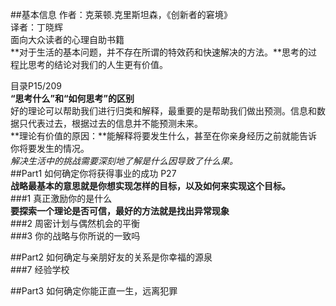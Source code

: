 ##基本信息
作者：克莱顿.克里斯坦森，《创新者的窘境》  
译者：丁晓辉    
面向大众读者的心理自助书籍  
**对于生活的基本问题，并不存在所谓的特效药和快速解决的方法。**思考的过程比思考的结论对我们的人生更有价值。  


目录P15/209  
**“思考什么”和“如何思考”的区别**  
好的理论可以帮助我们进行归类和解释，最重要的是帮助我们做出预测。信息和数据只代表过去，根据过去的信息并不能预测未来。  
**理论有价值的原因：**能解释将要发生什么，甚至在你亲身经历之前就能告诉你将要发生的情况。  
*解决生活中的挑战需要深刻地了解是什么因导致了什么果。*  
##Part1 如何确定你将获得事业的成功  P27  
**战略最基本的意思就是你想实现怎样的目标，以及如何来实现这个目标。**  
###1 真正激励你的是什么  
**要探索一个理论是否可信，最好的方法就是找出异常现象**    
###2 周密计划与偶然机会的平衡  
###3 你的战略与你所说的一致吗  


##Part2 如何确定与亲朋好友的关系是你幸福的源泉  
###7 经验学校  


##Part3 如何确定你能正直一生，远离犯罪  